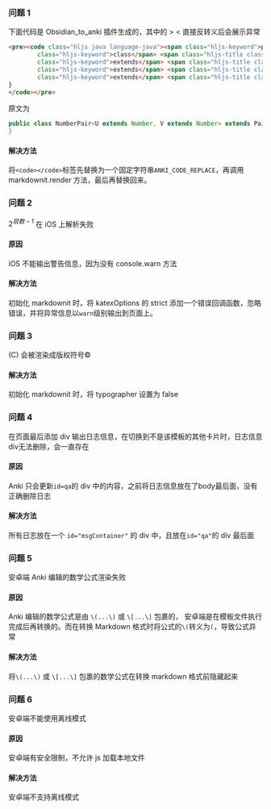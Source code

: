 
### 问题 1
下面代码是 Obsidian_to_anki 插件生成的，其中的 &gt; &lt; 直接反转义后会展示异常
```html
<pre><code class="hljs java language-java"><span class="hljs-keyword">public</span> <span
        class="hljs-keyword">class</span> <span class="hljs-title class_">NumberPair</span>&lt;U <span
        class="hljs-keyword">extends</span> <span class="hljs-title class_">Number</span>, V <span
        class="hljs-keyword">extends</span> <span class="hljs-title class_">Number</span>&gt; <span
        class="hljs-keyword">extends</span> <span class="hljs-title class_">Pair</span>&lt;U,V&gt; {
}
</code></pre>
```
原文为
```java
public class NumberPair<U extends Number, V extends Number> extends Pair<U,V> {
}
```
#### 解决方法
将`<code></code>`标签先替换为一个固定字符串`ANKI_CODE_REPLACE`，再调用 markdownit.render 方法，最后再替换回来。


### 问题 2
$2^{层数-1}$ 在 iOS 上解析失败
#### 原因
iOS 不能输出警告信息，因为没有 console.warn 方法
####  解决方法
初始化 markdownit 时，将 katexOptions 的 strict 添加一个错误回调函数，忽略错误，并将异常信息以`warn`级别输出到页面上。


### 问题 3
(C) 会被渲染成版权符号©
#### 解决方法 
初始化  markdownit 时，将 typographer 设置为 false


### 问题 4
在页面最后添加 div 输出日志信息，在切换到不是该模板的其他卡片时，日志信息div无法删除，会一直存在
#### 原因
Anki 只会更新`id=qa`的 div 中的内容，之前将日志信息放在了body最后面，没有正确删除日志
#### 解决方法
所有日志放在一个 `id="msgContainer"` 的 div 中，且放在`id="qa"`的 div 最后面


### 问题 5
安卓端 Anki 编辑的数学公式渲染失败
#### 原因
Anki 编辑的数学公式是由 `\(...\)` 或 `\[...\]` 包裹的，
安卓端是在模板文件执行完成后再转换的。而在转换 Markdown 格式时将公式的`\(`转义为`(`，导致公式异常
#### 解决方法
将`\(...\)` 或 `\[...\]` 包裹的数学公式在转换 markdown 格式前隐藏起来


### 问题 6
安卓端不能使用离线模式
#### 原因
安卓端有安全限制，不允许 js 加载本地文件
#### 解决方法
安卓端不支持离线模式
